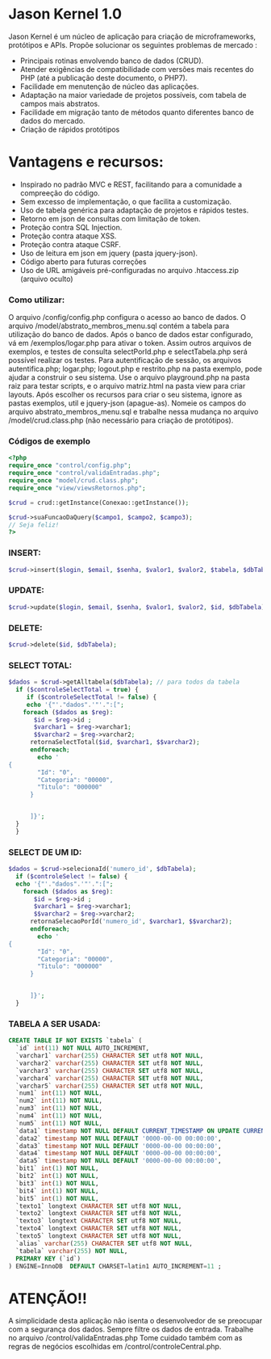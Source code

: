 # Jason Kernel 1.0

 Jason Kernel é um núcleo de aplicação para criação de microframeworks, protótipos e APIs. Propõe solucionar os seguintes problemas de mercado :

  - Principais rotinas envolvendo banco de dados (CRUD).
  - Atender exigências de compatibilidade com versões mais recentes do PHP (até a publicação deste documento, o PHP7).
  - Facilidade em menutenção de núcleo das aplicações.
  - Adaptação na maior variedade de projetos possíveis, com tabela de campos mais abstratos.
  - Facilidade em migração tanto de métodos quanto diferentes banco de dados do mercado.
  - Criação de rápidos protótipos 

# Vantagens e recursos:

  - Inspirado no padrão MVC e REST, facilitando para a comunidade a compreeção do código.
  - Sem excesso de implementação, o que facilita a customização. 
  - Uso de tabela genérica para adaptação de projetos e rápidos testes.
  - Retorno em json de consultas com limitação de token.
  - Proteção contra SQL Injection.
  - Proteção contra ataque XSS.
  - Proteção contra ataque CSRF.
  - Uso de leitura em json em jquery (pasta jquery-json).
  - Código aberto para futuras correções
  - Uso de URL amigáveis pré-configuradas no arquivo .htaccess.zip (arquivo oculto)

### Como utilizar:
O arquivo /config/config.php configura o acesso ao banco de dados. O arquivo /model/abstrato_membros_menu.sql contém a  tabela para utilização do banco de dados. Após o banco de dados estar configurado, vá em /exemplos/logar.php para ativar o token. Assim outros arquivos de exemplos, e testes de consulta selectPorId.php e selectTabela.php será possível realizar os testes. Para autentificação de sessão, os arquivos autentifica.php; logar.php; logout.php e restrito.php na pasta exemplo, pode ajudar a construir o seu sistema.  Use o arquivo playground.php na pasta raiz para testar scripts, e o arquivo matriz.html na pasta view para criar layouts. Após escolher os recursos para criar o seu sistema, ignore as pastas exemplos, util e jquery-json (apague-as). Nomeie os campos do arquivo abstrato_membros_menu.sql e trabalhe nessa mudança no arquivo /model/crud.class.php (não necessário para criação de protótipos).  

### Códigos de exemplo
```php
<?php 
require_once "control/config.php";   
require_once "control/validaEntradas.php";
require_once "model/crud.class.php"; 
require_once "view/viewsRetornos.php";

$crud = crud::getInstance(Conexao::getInstance());

$crud->suaFuncaoDaQuery($campo1, $campo2, $campo3);
// Seja feliz!
?>
```
### INSERT:
```PHP
$crud->insert($login, $email, $senha, $valor1, $valor2, $tabela, $dbTabela);
```

### UPDATE:
```PHP
$crud->update($login, $email, $senha, $valor1, $valor2, $id, $dbTabela);
```

### DELETE:
```PHP
$crud->delete($id, $dbTabela);
```
### SELECT TOTAL:
```PHP
$dados = $crud->getAlltabela($dbTabela); // para todos da tabela
  if ($controleSelectTotal = true) {
     if ($controleSelectTotal != false) {
     echo '{"'."dados".'"'.":[";
    foreach ($dados as $reg): 
       $id = $reg->id ;
       $varchar1 = $reg->varchar1;
       $$varchar2 = $reg->varchar2;
      retornaSelectTotal($id, $varchar1, $$varchar2);
      endforeach; 
        echo ' 
{
        "Id": "0",
        "Categoria": "00000",
        "Titulo": "000000"
      }


      ]}';
  } 
  }
```
### SELECT DE UM ID:
```PHP
$dados = $crud->selecionaId('numero_id', $dbTabela); 
  if ($controleSelect != false) {
  echo '{"'."dados".'"'.":[";
    foreach ($dados as $reg): 
       $id = $reg->id ;
       $varchar1 = $reg->varchar1;
       $$varchar2 = $reg->varchar2;
      retornaSelecaoPorId('numero_id', $varchar1, $$varchar2);
      endforeach; 
        echo ' 
{
        "Id": "0",
        "Categoria": "00000",
        "Titulo": "000000"
      }


      ]}';
  }
```
### TABELA A SER USADA:
```SQL
CREATE TABLE IF NOT EXISTS `tabela` (
  `id` int(11) NOT NULL AUTO_INCREMENT,
  `varchar1` varchar(255) CHARACTER SET utf8 NOT NULL,
  `varchar2` varchar(255) CHARACTER SET utf8 NOT NULL,
  `varchar3` varchar(255) CHARACTER SET utf8 NOT NULL,
  `varchar4` varchar(255) CHARACTER SET utf8 NOT NULL,
  `varchar5` varchar(255) CHARACTER SET utf8 NOT NULL,
  `num1` int(11) NOT NULL,
  `num2` int(11) NOT NULL,
  `num3` int(11) NOT NULL,
  `num4` int(11) NOT NULL,
  `num5` int(11) NOT NULL,
  `data1` timestamp NOT NULL DEFAULT CURRENT_TIMESTAMP ON UPDATE CURRENT_TIMESTAMP,
  `data2` timestamp NOT NULL DEFAULT '0000-00-00 00:00:00',
  `data3` timestamp NOT NULL DEFAULT '0000-00-00 00:00:00',
  `data4` timestamp NOT NULL DEFAULT '0000-00-00 00:00:00',
  `data5` timestamp NOT NULL DEFAULT '0000-00-00 00:00:00',
  `bit1` int(1) NOT NULL,
  `bit2` int(1) NOT NULL,
  `bit3` int(1) NOT NULL,
  `bit4` int(1) NOT NULL,
  `bit5` int(1) NOT NULL,
  `texto1` longtext CHARACTER SET utf8 NOT NULL,
  `texto2` longtext CHARACTER SET utf8 NOT NULL,
  `texto3` longtext CHARACTER SET utf8 NOT NULL,
  `texto4` longtext CHARACTER SET utf8 NOT NULL,
  `texto5` longtext CHARACTER SET utf8 NOT NULL,
  `alias` varchar(255) CHARACTER SET utf8 NOT NULL,
  `tabela` varchar(255) NOT NULL,
  PRIMARY KEY (`id`)
) ENGINE=InnoDB  DEFAULT CHARSET=latin1 AUTO_INCREMENT=11 ;
```

# ATENÇÃO!!

A simplicidade desta aplicação não isenta o desenvolvedor de se preocupar com a segurança dos dados. Sempre filtre os dados de entrada. Trabalhe no arquivo /control/validaEntradas.php
Tome cuidado também com as regras de negócios escolhidas em /control/controleCentral.php.